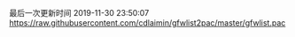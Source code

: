 最后一次更新时间 2019-11-30 23:50:07
https://raw.githubusercontent.com/cdlaimin/gfwlist2pac/master/gfwlist.pac

